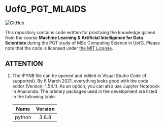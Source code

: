 # UofG_PGT_MLAIDS

![GitHub](https://img.shields.io/github/license/ArvinZJC/UofG_PGT_MLAIDS)

This repository contains code written for practising the knowledge gained from the course **Machine Learning & Artificial Intelligence for Data Scientists** during the PGT study of MSc Computing Science in UofG. Please note that the code is licensed under [the MIT License](./LICENSE).

## ATTENTION

1. The IPYNB file can be opened and edited in Visual Studio Code (if supported). By 6 March 2021, everything looks good with the code editor (Version: 1.54.1). As an option, you can also use Jupyter Notebook in Anaconda. The primary packages used in the development are listed in the following table.

    | Name | Version |
    | :--: | :--: |
    | python | 3.8.8 |
